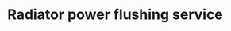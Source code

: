 ---
title: "Radiator power flushing service"
alt: "Clearing debris and sludge from heating systems to improve efficiency"
description: "Clearing debris and sludge from heating systems to improve efficiency"
category: "plumber"
subcategory: "radiator-power-flushing"
image: "/tradespeople/plumber/radiator-power-flushing.png"
ogImage: "/tradespeople/plumber/radiator-power-flushing.png"
colour: "blue"
pathtxt: "Radiator power flushing"
published: true
---